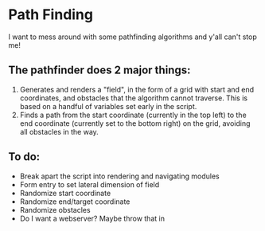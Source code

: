 # Path Finding

I want to mess around with some pathfinding algorithms and y'all can't stop me!

## The pathfinder does 2 major things:

1. Generates and renders a "field", in the form of a grid with start and end coordinates, and obstacles that the algorithm cannot traverse. This is based on a handful of variables set early in the script.
2. Finds a path from the start coordinate (currently in the top left) to the end coordinate (currently set to the bottom right) on the grid, avoiding all obstacles in the way.

## To do:

- Break apart the script into rendering and navigating modules
- Form entry to set lateral dimension of field
- Randomize start coordinate
- Randomize end/target coordinate
- Randomize obstacles
- Do I want a webserver? Maybe throw that in

